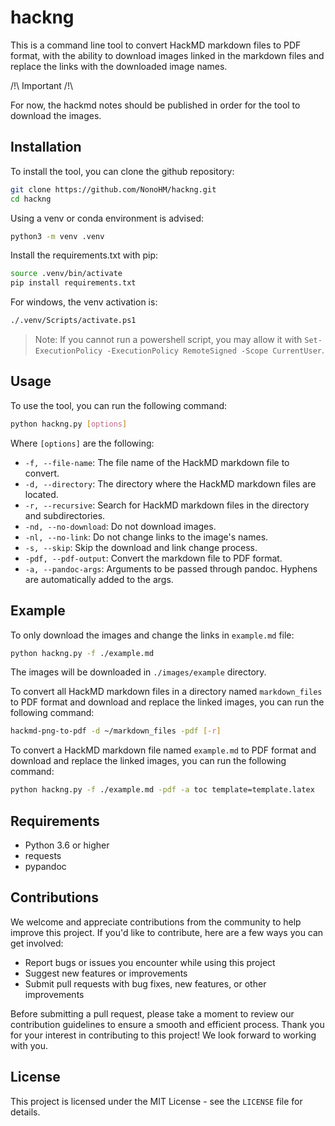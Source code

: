# hackng 

This is a command line tool to convert HackMD markdown files to PDF format, with the ability to download images linked in the markdown files and replace the links with the downloaded image names.

/!\ Important /!\

For now, the hackmd notes should be published in order for the tool to download the images.

## Installation

To install the tool, you can clone the github repository:

```bash
git clone https://github.com/NonoHM/hackng.git
cd hackng
```

Using a venv or conda environment is advised:

```bash
python3 -m venv .venv
```

Install the requirements.txt with pip:

```bash
source .venv/bin/activate
pip install requirements.txt
```

For windows, the venv activation is:

```bash
./.venv/Scripts/activate.ps1
```

> Note:
> If you cannot run a powershell script, you may allow it with `Set-ExecutionPolicy -ExecutionPolicy RemoteSigned -Scope CurrentUser`.

## Usage

To use the tool, you can run the following command:

```bash
python hackng.py [options]
```

Where `[options]` are the following:

- `-f, --file-name`: The file name of the HackMD markdown file to convert.
- `-d, --directory`: The directory where the HackMD markdown files are located.
- `-r, --recursive`: Search for HackMD markdown files in the directory and subdirectories.
- `-nd, --no-download`: Do not download images.
- `-nl, --no-link`: Do not change links to the image's names.
- `-s, --skip`: Skip the download and link change process.
- `-pdf, --pdf-output`: Convert the markdown file to PDF format.
- `-a, --pandoc-args`: Arguments to be passed through pandoc. Hyphens are automatically added to the args.

## Example

To only download the images and change the links in `example.md` file:

```bash
python hackng.py -f ./example.md
```

The images will be downloaded in `./images/example` directory.

To convert all HackMD markdown files in a directory named `markdown_files` to PDF format and download and replace the linked images, you can run the following command:

```bash
hackmd-png-to-pdf -d ~/markdown_files -pdf [-r]
```

To convert a HackMD markdown file named `example.md` to PDF format and download and replace the linked images, you can run the following command:

```bash
python hackng.py -f ./example.md -pdf -a toc template=template.latex 
```

## Requirements

- Python 3.6 or higher
- requests
- pypandoc

## Contributions

We welcome and appreciate contributions from the community to help improve this project. If you'd like to contribute, here are a few ways you can get involved:

- Report bugs or issues you encounter while using this project
- Suggest new features or improvements
- Submit pull requests with bug fixes, new features, or other improvements
  
Before submitting a pull request, please take a moment to review our contribution guidelines to ensure a smooth and efficient process.
Thank you for your interest in contributing to this project! We look forward to working with you.

## License

This project is licensed under the MIT License - see the `LICENSE` file for details.
